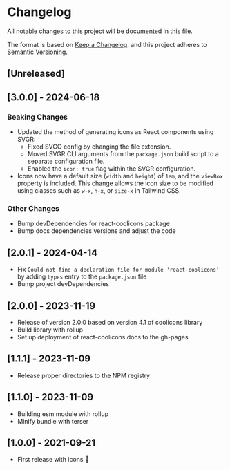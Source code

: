 # Changelog

All notable changes to this project will be documented in this file.

The format is based on [Keep a Changelog](https://keepachangelog.com/en/1.0.0/),
and this project adheres to [Semantic Versioning](https://semver.org/spec/v2.0.0.html).

## [Unreleased]

## [3.0.0] - 2024-06-18

### Beaking Changes

- Updated the method of generating icons as React components using SVGR:
  - Fixed SVGO config by changing the file extension.
  - Moved SVGR CLI arguments from the `package.json` build script to a separate configuration file.
  - Enabled the `icon: true` flag within the SVGR configuration.
- Icons now have a default size (`width` and `height`) of `1em`, and the `viewBox` property is included. This change allows the icon size to be modified using classes such as `w-x`, `h-x`, or `size-x` in Tailwind CSS.

### Other Changes
- Bump devDependencies for react-coolicons package
- Bump docs dependencies versions and adjust the code

## [2.0.1] - 2024-04-14

- Fix `Could not find a declaration file for module 'react-coolicons'` by adding `types` entry to the `package.json` file
- Bump project devDependencies

## [2.0.0] - 2023-11-19

- Release of version 2.0.0 based on version 4.1 of coolicons library
- Build library with rollup
- Set up deployment of react-coolicons docs to the gh-pages

## [1.1.1] - 2023-11-09

- Release proper directories to the NPM registry

## [1.1.0] - 2023-11-09

- Building esm module with rollup
- Minify bundle with terser

## [1.0.0] - 2021-09-21

- First release with icons :tada:
